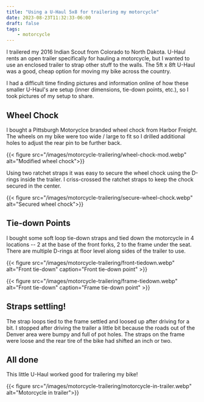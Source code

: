 ```yaml
---
title: "Using a U-Haul 5x8 for trailering my motorcycle"
date: 2023-08-23T11:32:33-06:00
draft: false
tags:
    - motorcycle
---
```


I trailered my 2016 Indian Scout from Colorado to North Dakota. U-Haul rents an open trailer specifically for hauling a motorcycle, but I wanted to use an enclosed trailer to strap other stuff to the walls. The 5ft x 8ft U-Haul was a good, cheap option for moving my bike across the country.

I had a difficult time finding pictures and information online of how these smaller U-Haul's are setup (inner dimensions, tie-down points, etc.), so I took pictures of my setup to share. 

## Wheel Chock

I bought a Pittsburgh Motoryclce branded wheel chock from Harbor Freight. The wheels on my bike were too wide / large to fit so I drilled additional holes to adjust the rear pin to be further back.

{{< figure src="/images/motorcycle-trailering/wheel-chock-mod.webp" alt="Modified wheel chock">}} 

Using two ratchet straps it was easy to secure the wheel chock using the D-rings inside the trailer. I criss-crossed the ratchet straps to keep the chock secured in the center.

{{< figure src="/images/motorcycle-trailering/secure-wheel-chock.webp" alt="Secured wheel chock">}} 

## Tie-down Points

I bought some soft loop tie-down straps and tied down the motorcycle in 4 locations -- 2 at the base of the front forks, 2 to the frame under the seat. There are multiple D-rings at floor level along sides of the trailer to use.

{{< figure src="/images/motorcycle-trailering/front-tiedown.webp" alt="Front tie-down" caption="Front tie-down point" >}} 

{{< figure src="/images/motorcycle-trailering/frame-tiedown.webp" alt="Front tie-down" caption="Frame tie-down point" >}} 

## Straps settling!

The strap loops tied to the frame settled and loosed up after driving for a bit. I stopped after driving the trailer a little bit because the roads out of the Denver area were bumpy and full of pot holes. The straps on the frame were loose and the rear tire of the bike had shifted an inch or two. 

## All done

This little U-Haul worked good for trailering my bike!

{{< figure src="/images/motorcycle-trailering/motorcycle-in-trailer.webp" alt="Motorcycle in trailer">}} 


